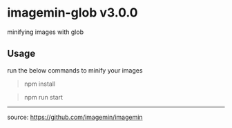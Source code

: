 # imagemin-glob v3.0.0
minifying images with glob  

## Usage

run the below commands to minify your images
> npm install  

> npm run start

---

source: https://github.com/imagemin/imagemin
